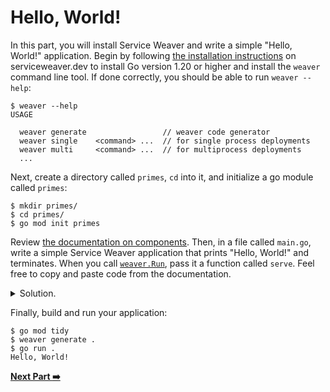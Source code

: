 # Hello, World!

In this part, you will install Service Weaver and write a simple "Hello, World!"
application. Begin by following [the installation instructions][installation] on
serviceweaver.dev to install Go version 1.20 or higher and install the `weaver`
command line tool. If done correctly, you should be able to run `weaver --help`:

```
$ weaver --help
USAGE

  weaver generate                 // weaver code generator
  weaver single    <command> ...  // for single process deployments
  weaver multi     <command> ...  // for multiprocess deployments
  ...
```

Next, create a directory called `primes`, `cd` into it, and initialize a go
module called `primes`:

```
$ mkdir primes/
$ cd primes/
$ go mod init primes
```

Review [the documentation on components][components]. Then, in a file called
`main.go`, write a simple Service Weaver application that prints "Hello, World!"
and terminates. When you call [`weaver.Run`][weaver_Run], pass it a function
called `serve`. Feel free to copy and paste code from the documentation.

<details>
<summary>Solution.</summary>

TODO(mwhittaker): Embed solution here.
</details>

Finally, build and run your application:

```
$ go mod tidy
$ weaver generate .
$ go run .
Hello, World!
```

[**Next Part :arrow_right:**](../02)

[installation]: https://serviceweaver.dev/docs.html#installation
[components]: https://serviceweaver.dev/docs.html#step-by-step-tutorial-components
[weaver_Run]: https://pkg.go.dev/github.com/ServiceWeaver/weaver#Run
